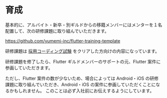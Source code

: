 # 育成

基本的に、アルバイト・新卒・別ギルドからの移籍メンバーにはメンターを１名配置して、次の研修課題に取り組んでいただきます。

https://github.com/yumemi-inc/flutter-training-template

研修課題は [採用コーディング試験] をクリアした方向けの内容になっています。

研修課題を修了したら、Flutter ギルドメンバーのサポートの元、Flutter 案件に参画していただきます。

ただし、Flutter 案件の数が少ないため、場合によっては Android・iOS の研修課題に取り組んでいただき、Android・iOS の案件に参画していただくことになるかもしれません。
このことは必ず入社前にお伝えするようにしています。

<!-- Links -->

[採用コーディング試験]: https://github.com/yumemi-inc/flutter-engineer-codecheck
